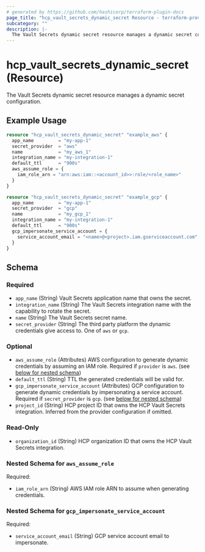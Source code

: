 ```yaml
---
# generated by https://github.com/hashicorp/terraform-plugin-docs
page_title: "hcp_vault_secrets_dynamic_secret Resource - terraform-provider-hcp"
subcategory: ""
description: |-
  The Vault Secrets dynamic secret resource manages a dynamic secret configuration.
---
```


# hcp_vault_secrets_dynamic_secret (Resource)

The Vault Secrets dynamic secret resource manages a dynamic secret configuration.

## Example Usage

```terraform
resource "hcp_vault_secrets_dynamic_secret" "example_aws" {
  app_name         = "my-app-1"
  secret_provider  = "aws"
  name             = "my_aws_1"
  integration_name = "my-integration-1"
  default_ttl      = "900s"
  aws_assume_role = {
    iam_role_arn = "arn:aws:iam::<account_id>>:role/<role_name>"
  }
}

resource "hcp_vault_secrets_dynamic_secret" "example_gcp" {
  app_name         = "my-app-1"
  secret_provider  = "gcp"
  name             = "my_gcp_1"
  integration_name = "my-integration-1"
  default_ttl      = "900s"
  gcp_impersonate_service_account = {
    service_account_email = "<name>@<project>.iam.gserviceaccount.com"
  }
}
```

<!-- schema generated by tfplugindocs -->
## Schema

### Required

- `app_name` (String) Vault Secrets application name that owns the secret.
- `integration_name` (String) The Vault Secrets integration name with the capability to rotate the secret.
- `name` (String) The Vault Secrets secret name.
- `secret_provider` (String) The third party platform the dynamic credentials give access to. One of `aws` or `gcp`.

### Optional

- `aws_assume_role` (Attributes) AWS configuration to generate dynamic credentials by assuming an IAM role. Required if `provider` is `aws`. (see [below for nested schema](#nestedatt--aws_assume_role))
- `default_ttl` (String) TTL the generated credentials will be valid for.
- `gcp_impersonate_service_account` (Attributes) GCP configuration to generate dynamic credentials by impersonating a service account. Required if `secret_provider` is `gcp`. (see [below for nested schema](#nestedatt--gcp_impersonate_service_account))
- `project_id` (String) HCP project ID that owns the HCP Vault Secrets integration. Inferred from the provider configuration if omitted.

### Read-Only

- `organization_id` (String) HCP organization ID that owns the HCP Vault Secrets integration.

<a id="nestedatt--aws_assume_role"></a>
### Nested Schema for `aws_assume_role`

Required:

- `iam_role_arn` (String) AWS IAM role ARN to assume when generating credentials.


<a id="nestedatt--gcp_impersonate_service_account"></a>
### Nested Schema for `gcp_impersonate_service_account`

Required:

- `service_account_email` (String) GCP service account email to impersonate.
